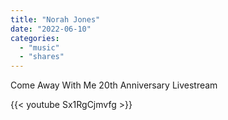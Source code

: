 ```yaml
---
title: "Norah Jones"
date: "2022-06-10"
categories:
  - "music"
  - "shares"
---
```


Come Away With Me 20th Anniversary Livestream

{{< youtube Sx1RgCjmvfg >}}
